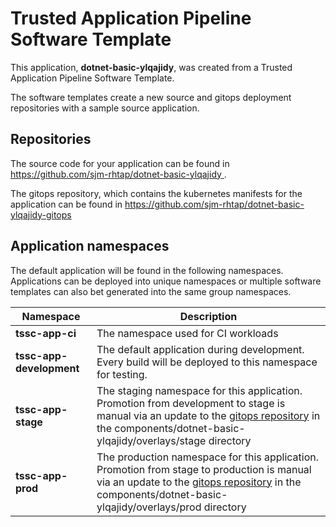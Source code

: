 # Trusted Application Pipeline Software Template

This application, **dotnet-basic-ylqajidy**, was created from a Trusted Application Pipeline Software Template.

The software templates create a new source and gitops deployment repositories with a sample source application. 

## Repositories

The source code for your application can be found in [https://github.com/sjm-rhtap/dotnet-basic-ylqajidy ](https://github.com/sjm-rhtap/dotnet-basic-ylqajidy ).
 
The gitops repository, which contains the kubernetes manifests for the application can be found in 
[https://github.com/sjm-rhtap/dotnet-basic-ylqajidy-gitops ](https://github.com/sjm-rhtap/dotnet-basic-ylqajidy-gitops ) 

## Application namespaces 

The default application will be found in the following namespaces. Applications can be deployed into unique namespaces or multiple software templates can also bet generated into the same group namespaces.  

|  Namespace   |  Description   |  
| -------- | -------- |
| **tssc-app-ci** | The namespace used for CI workloads |
| **tssc-app-development** | The default application during development. Every build will be deployed to this namespace for testing. |
| **tssc-app-stage** | The staging namespace for this application. Promotion from development to stage is manual via an update to the [gitops repository](https://github.com/sjm-rhtap/dotnet-basic-ylqajidy-gitops ) in the components/dotnet-basic-ylqajidy/overlays/stage directory |
| **tssc-app-prod** | The production namespace for this application. Promotion from stage to production is manual via an update to the [gitops repository](https://github.com/sjm-rhtap/dotnet-basic-ylqajidy-gitops ) in the components/dotnet-basic-ylqajidy/overlays/prod directory |